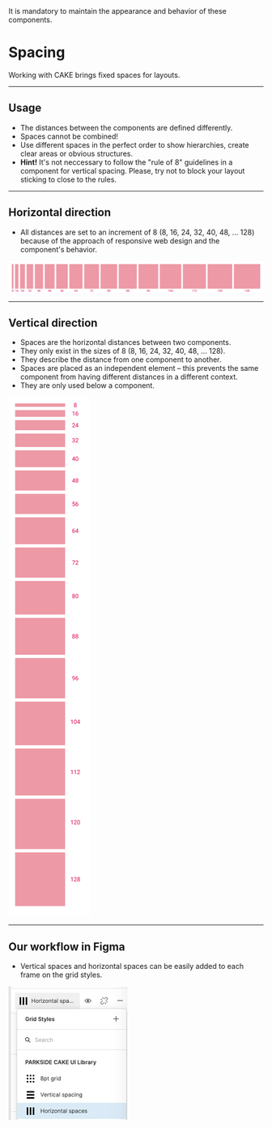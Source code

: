 <AlertWarning alertHeadline="Not modifiable">
It is mandatory to maintain the appearance and behavior of these components.
</AlertWarning>

# Spacing

Working with CAKE brings fixed spaces for layouts.

---

## Usage

- The distances between the components are defined differently.
- Spaces cannot be combined!
- Use different spaces in the perfect order to show hierarchies, create clear areas or obvious structures.
- **Hint!** It's not neccessary to follow the "rule of 8" guidelines in a component for vertical spacing. Please, try not to block your layout sticking to close to the rules.

---

## Horizontal direction

- All distances are set to an increment of 8 (8, 16, 24, 32, 40, 48, … 128) because of the approach of responsive web design and the component's behavior.

![horizontal-spaces](assets/horizontal@1x.png)

---

## Vertical direction

- Spaces are the horizontal distances between two components.
- They only exist in the sizes of 8 (8, 16, 24, 32, 40, 48, … 128).
- They describe the distance from one component to another.
- Spaces are placed as an independent element – this prevents the same component from having different distances in a different context.
- They are only used below a component.

![vertical-spaces](assets/vertical@1x.png)

---

## Our workflow in Figma

- Vertical spaces and horizontal spaces can be easily added to each frame on the grid styles.

![workflow](assets/workflow.png)
